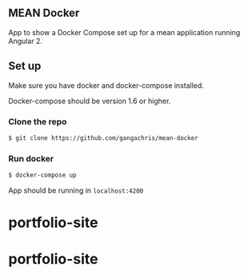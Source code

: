 ## MEAN Docker
App to show a Docker Compose set up for a mean application running Angular 2.

## Set up
Make sure you have docker and docker-compose installed.

Docker-compose should be version 1.6 or higher.

### Clone the repo
```bash
$ git clone https://github.com/gangachris/mean-docker
```
 ### Run docker
 ```bash
 $ docker-compose up
 ```

 App should be running in `localhost:4200`
# portfolio-site
# portfolio-site
